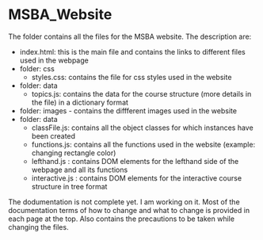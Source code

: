 # MSBA_Website
The folder contains all the files for the MSBA website. The description are:<br>
<ul>
  <li> index.html: this is the main file and contains the links to different files used in the webpage </li>
  
  <li> folder: css
   <ul>
     <li> styles.css: contains the file for css styles used in the website </li>
   </ul>
  </li>
  
  
  <li> folder: data
   <ul>
     <li> topics.js: contains the data for the course structure (more details in the file) in a dictionary format</li>
   </ul>
  </li>

  <li> folder: images - contains the diffferent images used in the website </li>
  
  <li> folder: data
   <ul>
     <li> classFile.js: contains all the object classes for which instances have been created </li>
     <li> functions.js: contains all the functions used in the website (example: changing rectangle color)</li>
     <li> lefthand.js : contains DOM elements for the lefthand side of the webpage and all its functions </li>
     <li> interactive.js : contains DOM elements for the interactive course structure in tree format </li>
   </ul>
  </li>  
 
 </ul>
 
The dodumentation is not complete yet. I am working on it. Most of the documentation terms of how to change and what to change is provided in each page at the top. Also contains the precautions to be taken while changing the files.
